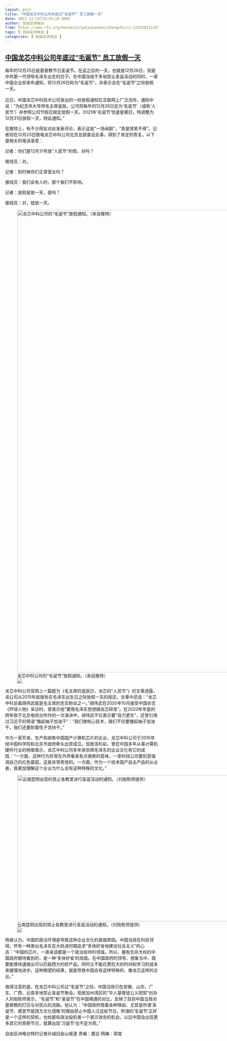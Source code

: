 ```yaml
---
layout: post
title: "中国龙芯中科公司年底过“毛诞节” 员工放假一天"
date: 2021-12-24T19:55:28.000Z
author: 自由亚洲电台
from: https://www.rfa.org/mandarin/yataibaodao/zhengzhi/sc-12242021142851.html
tags: [ 自由亚洲电台 ]
categories: [ 自由亚洲电台 ]
---
```

<!--1640375728000-->
[中国龙芯中科公司年底过“毛诞节” 员工放假一天](https://www.rfa.org/mandarin/yataibaodao/zhengzhi/sc-12242021142851.html)
------

<div>
<p>每年的12月25日是基督教节日圣诞节。在这之后的一天，也就是12月26日，则是中共第一代领导毛泽东出生的日子。在中国当局于多地禁止圣诞活动的同时，一家中国企业却发布通知，将12月26日称为“毛诞节”，并表示会在“毛诞节”之际放假一天。<br/><br/>近日，中国龙芯中科技术公司发出的一份放假通知在互联网上广泛流传。通知中说：“为纪念伟大导师毛主席诞辰，公司将每年的12月26日定为‘毛诞节’（或称‘人民节’）并参照公司节假日规定放假一天。2021年‘毛诞节’恰逢星期日，特调整为12月31日放假一天，特此通知。”</p><p>在推特上，有不少网友对此发表评论，表示这是“一场闹剧”，“真是哭笑不得”。记者则在12月23日致电龙芯中科公司北京总部查证此事，得到了肯定的答复。以下是相关的电话录音：</p><p>记者：你们是12月31号放“人民节”的假，对吗？</p><p>接线员：对。</p><p>记者：到时候你们正常营业吗？</p><p>接线员：我们会有人的，那个我们不影响。</p><p>记者：放假是放一天，是吗？</p><p>接线员：对，就放一天。</p><p><figure class="image-richtext image-inline captioned" style="width:1080px;"><img alt="龙芯中科公司的“毛诞节”放假通知。（来自推特）" height="1520" src="https://www.rfa.org/mandarin/yataibaodao/zhengzhi/sc-12242021142851.html/m1224-sc1.jpg/@@images/12c1087e-d837-4fa9-94c5-b803496fa85d.jpeg" title="1" width="1080"/><figcaption class="image-caption">龙芯中科公司的“毛诞节”放假通知。（来自推特）</figcaption><small></small><div id="zoomattribute"><a data-caption="龙芯中科公司的“毛诞节”放假通知。（来自推特）" data-fancybox="" href="https://www.rfa.org/mandarin/yataibaodao/zhengzhi/sc-12242021142851.html/m1224-sc1.jpg" id="single_image" title="龙芯中科公司的“毛诞节”放假通知。（来自推特）"><img src="/++plone++rfa-resources/img/icon-zoom.png"/></a></div></figure></p><p>龙芯中科公司官网上一篇题为《毛主席的诞辰日，龙芯的“人民节”》的文章透露，该公司从2015年起就有在毛泽东出生日之际放假一天的规定。文章中还说：“龙芯中科总裁胡伟武就是毛主席的忠实粉丝之一。”胡伟武在2020年10月接受中国杂志《环球人物》采访时，曾表示他“要用毛泽东思想搞龙芯研发”。在2020年年底的跨年夜于北京电视台所作的一次演讲中，胡伟武不仅表示要“自力更生”，还曾引用过习近平的用语“撸起袖子加油干”：“我们做核心技术，我们不仅要撸起袖子加油干，我们还要耐着性子坚持干。”</p><p>作为一家开发、生产和销售中国国产计算机芯片的企业，龙芯中科公司于2010年经中国科学院和北京市政府牵头出资成立。现居洛杉矶、曾在中国多年从事计算机硬件行业的杨俊表示，龙芯中科公司多年来崇拜毛泽东的企业文化有它的成因：“一方面，这种行为异常在外界看来有点搞笑的意味，一家科技公司要刻意强调自己的红色基因，这是非常奇怪的。一方面，作为一个技术国产自主产品的从业者，我更加理解这个企业为什么会有这种特殊的文化。”</p><p><figure class="image-richtext image-inline captioned" style="width:854px;"><img alt="云南昆明出现的禁止各教堂进行圣诞活动的通知。（刘贻牧师提供）" height="480" src="https://www.rfa.org/mandarin/yataibaodao/zhengzhi/sc-12242021142851.html/m1224-sc3.jpg/@@images/03f0c23b-0e8a-47ee-87ef-8eb2cd01ff95.jpeg" title="3" width="854"/><figcaption class="image-caption">云南昆明出现的禁止各教堂进行圣诞活动的通知。（刘贻牧师提供）</figcaption><small></small><div id="zoomattribute"><a data-caption="云南昆明出现的禁止各教堂进行圣诞活动的通知。（刘贻牧师提供）" data-fancybox="" href="https://www.rfa.org/mandarin/yataibaodao/zhengzhi/sc-12242021142851.html/m1224-sc3.jpg" id="single_image" title="云南昆明出现的禁止各教堂进行圣诞活动的通知。（刘贻牧师提供）"><img src="/++plone++rfa-resources/img/icon-zoom.png"/></a></div></figure></p><p>杨俊认为，中国的政治环境是导致这种企业文化的直接原因。中国当局在科技领域，怀有一种类似毛泽东在大跃进时期追求“多快好省地建设社会主义”的心态：“中国的芯片，一直来说都是一个政治挂帅的领域。所以，握有生杀大权的中国政府期待看到的，是一种‘多快好省’的局面。在中国政府的领导、想象当中，既要能够快速做出可以匹敌西方的好产品，同时又不能花费巨大的时间和学习的成本来缓慢地进步。这种期望的结果，就是导致中国会有这样特殊的、像龙芯这样的企业。”</p><p>值得注意的是，在龙芯中科公司过“毛诞节”之际，中国当局已在安徽、山东、广东、广西、云南多地禁止圣诞节聚会。现居加州湾区的“华人基督徒公义团契”创办人刘贻牧师表示，“毛诞节”和“圣诞节”在中国境遇的对比，反映了目前中国当局对基督教的打压与对民众的洗脑。他认为：“中国政府借着各种理由，尤其是所谓‘圣诞节、感恩节是西方文化侵略’的理由禁止中国人过这些节日。所谓的‘毛诞节’正好是一个这样的契机，也给那些政治投机者一个表示效忠的机会。以后中国会出现更多其它的奇葩节日，就算出现‘习诞节’也不足为奇。”</p><p>自由亚洲电台特约记者孙诚旧金山报道 责编：嘉远 网编：郭度</p>
</div>
